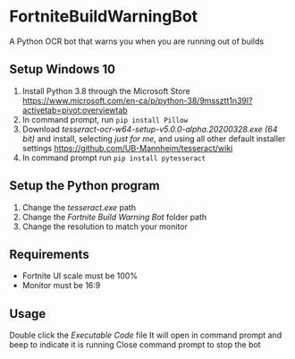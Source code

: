 # FortniteBuildWarningBot
A Python OCR bot that warns you when you are running out of builds
## Setup Windows 10
1. Install Python 3.8 through the Microsoft Store https://www.microsoft.com/en-ca/p/python-38/9mssztt1n39l?activetab=pivot:overviewtab
2. In command prompt, run `pip install Pillow`
3. Download *tesseract-ocr-w64-setup-v5.0.0-alpha.20200328.exe (64 bit)* and install, selecting *just for me*, and using all other default installer settings https://github.com/UB-Mannheim/tesseract/wiki
4. In command prompt run `pip install pytesseract`

## Setup the Python program
1. Change the *tesseract.exe* path
2. Change the *Fortnite Build Warning Bot* folder path
3. Change the resolution to match your monitor

## Requirements
- Fortnite UI scale must be 100%
- Monitor must be 16:9

## Usage
Double click the *Executable Code* file
It will open in command prompt and beep to indicate it is running
Close command prompt to stop the bot
